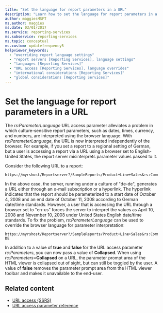 ```yaml
---
title: "Set the language for report parameters in a URL"
description: "Learn how to set the language for report parameters in a URL by using the rs:ParameterLanguage URL access parameter."
author: maggiesMSFT
ms.author: maggies
ms.date: 03/01/2017
ms.service: reporting-services
ms.subservice: reporting-services
ms.topic: conceptual
ms.custom: updatefrequency5
helpviewer_keywords:
  - "overriding report language settings"
  - "report servers [Reporting Services], language settings"
  - "languages [Reporting Services]"
  - "URL access [Reporting Services], language overrides"
  - "international considerations [Reporting Services]"
  - "global considerations [Reporting Services]"
---
```

# Set the language for report parameters in a URL
  The *rs:ParameterLanguage* URL access parameter alleviates a problem in which culture-sensitive report parameters, such as dates, times, currency, and numbers, are interpreted using the browser language. With *rs:ParameterLanguage*, the URL is now interpreted independently of the browser. For example, if you set a report to a regional setting of German, but a user is accessing a report via a URL using a browser set to English-United States, the report server misinterprets parameter values passed to it.  
  
 Consider the following URL to a report:  
  
```  
https://myrshost/Reportserver?/SampleReports/Product+Line+Sales&rs:Command=Render&StartDate=4/10/2008&EndDate=11/10/2008  
```  
  
 In the above case, the server, running under a culture of "de-de", generates a URL either through an e-mail subscription or a hyperlink. The hyperlink indicates that the report should be parameterized to a start date of October 4, 2008 and an end date of October 11, 2008 according to German date/time standards. However, a user that is accessing the URL through a browser set to "en-us" forces the server to interpret the values as April 10, 2008 and November 10, 2008 under United States English date/time standards. To fix the problem, *rs:ParameterLanguage* can be used to override the browser language for parameter interpretation:  
  
```  
https://myrshost/Reportserver?/SampleReports/Product+Line+Sales&rs:Command=Render&StartDate=4/10/2008&EndDate=11/10/2008&rs:ParameterLanguage=de-DE  
```  
  
 In addition to a value of **true** and **false** for the URL access parameter *rc:Parameters*, you can now pass a value of **Collapsed**. When using *rc:Parameters*=**Collapsed** on a URL, the parameter prompt area of the HTML viewer is collapsed out of sight, but can still be toggled by the user. A value of **false** removes the parameter prompt area from the HTML viewer toolbar and makes it unavailable to the end-user.  
  
## Related content

- [URL access &#40;SSRS&#41;](../reporting-services/url-access-ssrs.md)   
- [URL access parameter reference](../reporting-services/url-access-parameter-reference.md)  
  
  
